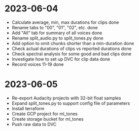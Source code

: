 
# 2023-06-04

* Calculate average, min, max durations for clips                    done
* Rename tabs to "00", "01", "02", etc.                              done
* Add "All" tab for summary of all voices                            done
* Rename split_audio.py to split_tones.py                            done
* Add option to omit chunks shorter than a min-duration              done
* Check actual durations of clips vs reported durations              done
* Check spectral analysis for some good and bad clips                done
* Investigate how to set up DVC for clip data                        done
* Record voices 11-19                                                done

# 2023-06-05

* Re-export Audacity projects with 32-bit float samples
* Expand split_tones.py to support config file of parameters
* Install terraform
* Create GCP project for ml_tones
* Create storage bucket for ml_tones
* Push raw data to DVC

